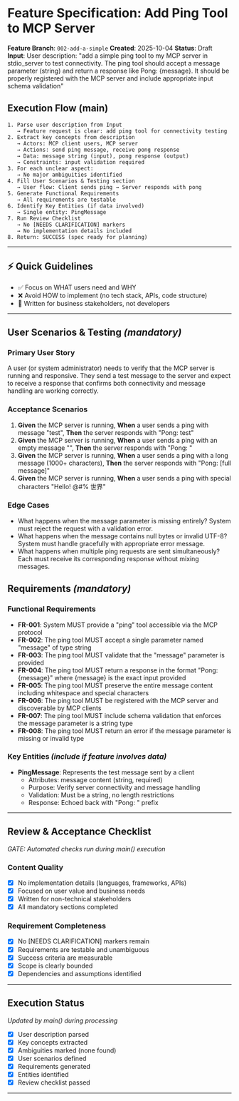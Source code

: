 # Feature Specification: Add Ping Tool to MCP Server

**Feature Branch**: `002-add-a-simple`
**Created**: 2025-10-04
**Status**: Draft
**Input**: User description: "add a simple ping tool to my MCP server in stdio_server to test connectivity. The ping tool should accept a message parameter (string) and return a response like Pong: {message}. It should be properly registered with the MCP server and include appropriate input schema validation"

## Execution Flow (main)
```
1. Parse user description from Input
   → Feature request is clear: add ping tool for connectivity testing
2. Extract key concepts from description
   → Actors: MCP client users, MCP server
   → Actions: send ping message, receive pong response
   → Data: message string (input), pong response (output)
   → Constraints: input validation required
3. For each unclear aspect:
   → No major ambiguities identified
4. Fill User Scenarios & Testing section
   → User flow: Client sends ping → Server responds with pong
5. Generate Functional Requirements
   → All requirements are testable
6. Identify Key Entities (if data involved)
   → Single entity: PingMessage
7. Run Review Checklist
   → No [NEEDS CLARIFICATION] markers
   → No implementation details included
8. Return: SUCCESS (spec ready for planning)
```

---

## ⚡ Quick Guidelines
- ✅ Focus on WHAT users need and WHY
- ❌ Avoid HOW to implement (no tech stack, APIs, code structure)
- 👥 Written for business stakeholders, not developers

---

## User Scenarios & Testing *(mandatory)*

### Primary User Story
A user (or system administrator) needs to verify that the MCP server is running and responsive. They send a test message to the server and expect to receive a response that confirms both connectivity and message handling are working correctly.

### Acceptance Scenarios
1. **Given** the MCP server is running, **When** a user sends a ping with message "test", **Then** the server responds with "Pong: test"
2. **Given** the MCP server is running, **When** a user sends a ping with an empty message "", **Then** the server responds with "Pong: "
3. **Given** the MCP server is running, **When** a user sends a ping with a long message (1000+ characters), **Then** the server responds with "Pong: [full message]"
4. **Given** the MCP server is running, **When** a user sends a ping with special characters "Hello! @#$% 世界", **Then** the server responds with "Pong: Hello! @#$% 世界"

### Edge Cases
- What happens when the message parameter is missing entirely? System must reject the request with a validation error.
- What happens when the message contains null bytes or invalid UTF-8? System must handle gracefully with appropriate error message.
- What happens when multiple ping requests are sent simultaneously? Each must receive its corresponding response without mixing messages.

## Requirements *(mandatory)*

### Functional Requirements
- **FR-001**: System MUST provide a "ping" tool accessible via the MCP protocol
- **FR-002**: The ping tool MUST accept a single parameter named "message" of type string
- **FR-003**: The ping tool MUST validate that the "message" parameter is provided
- **FR-004**: The ping tool MUST return a response in the format "Pong: {message}" where {message} is the exact input provided
- **FR-005**: The ping tool MUST preserve the entire message content including whitespace and special characters
- **FR-006**: The ping tool MUST be registered with the MCP server and discoverable by MCP clients
- **FR-007**: The ping tool MUST include schema validation that enforces the message parameter is a string type
- **FR-008**: The ping tool MUST return an error if the message parameter is missing or invalid type

### Key Entities *(include if feature involves data)*
- **PingMessage**: Represents the test message sent by a client
  - Attributes: message content (string, required)
  - Purpose: Verify server connectivity and message handling
  - Validation: Must be a string, no length restrictions
  - Response: Echoed back with "Pong: " prefix

---

## Review & Acceptance Checklist
*GATE: Automated checks run during main() execution*

### Content Quality
- [x] No implementation details (languages, frameworks, APIs)
- [x] Focused on user value and business needs
- [x] Written for non-technical stakeholders
- [x] All mandatory sections completed

### Requirement Completeness
- [x] No [NEEDS CLARIFICATION] markers remain
- [x] Requirements are testable and unambiguous
- [x] Success criteria are measurable
- [x] Scope is clearly bounded
- [x] Dependencies and assumptions identified

---

## Execution Status
*Updated by main() during processing*

- [x] User description parsed
- [x] Key concepts extracted
- [x] Ambiguities marked (none found)
- [x] User scenarios defined
- [x] Requirements generated
- [x] Entities identified
- [x] Review checklist passed

---
